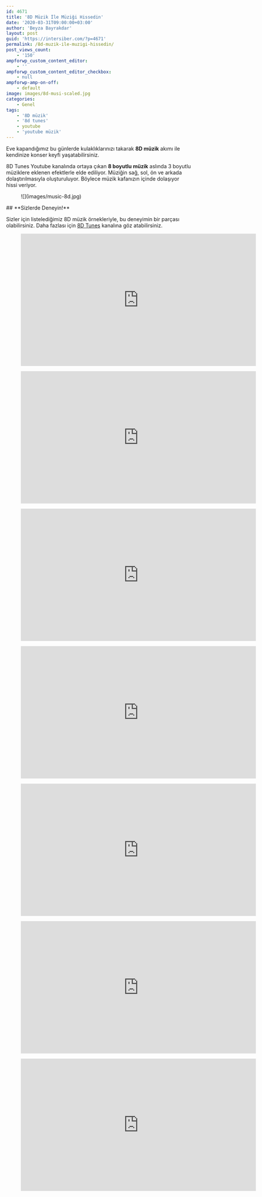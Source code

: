 ```yaml
---
id: 4671
title: '8D Müzik İle Müziği Hissedin'
date: '2020-03-31T09:00:00+03:00'
author: 'Beyza Bayrakdar'
layout: post
guid: 'https://intersiber.com/?p=4671'
permalink: /8d-muzik-ile-muzigi-hissedin/
post_views_count:
    - '150'
ampforwp_custom_content_editor:
    - ''
ampforwp_custom_content_editor_checkbox:
    - null
ampforwp-amp-on-off:
    - default
image: images/8d-musi-scaled.jpg
categories:
    - Genel
tags:
    - '8D müzik'
    - '8d tunes'
    - youtube
    - 'youtube müzik'
---
```


Eve kapandığımız bu günlerde kulaklıklarınızı takarak **8D müzik** akımı ile kendinize konser keyfi yaşatabilirsiniz.

8D Tunes Youtube kanalında ortaya çıkan **8 boyutlu müzik** aslında 3 boyutlu müziklere eklenen efektlerle elde ediliyor. Müziğin sağ, sol, ön ve arkada dolaştırılmasıyla oluşturuluyor. Böylece müzik kafanızın içinde dolaşıyor hissi veriyor.

<figure class="wp-block-image size-full">![](images/music-8d.jpg)</figure>## **Sizlerde Deneyin!**

Sizler için listelediğimiz 8D müzik örnekleriyle, bu deneyimin bir parçası olabilirsiniz. Daha fazlası için [8D Tunes](https://www.youtube.com/channel/UCrRpYEytIHGyDgNWO6VbHlQ) kanalına göz atabilirsiniz.

<figure class="wp-block-embed-youtube wp-block-embed is-type-video is-provider-youtube wp-embed-aspect-16-9 wp-has-aspect-ratio"><div class="wp-block-embed__wrapper"><span class="embed-youtube" style="text-align:center; display: block;"><iframe allowfullscreen="true" class="youtube-player" height="360" src="https://www.youtube.com/embed/MU96ibJLrpk?version=3&rel=1&fs=1&autohide=2&showsearch=0&showinfo=1&iv_load_policy=1&wmode=transparent" style="border:0;" width="640"></iframe></span></div></figure><figure class="wp-block-embed-youtube wp-block-embed is-type-video is-provider-youtube wp-embed-aspect-16-9 wp-has-aspect-ratio"><div class="wp-block-embed__wrapper"><span class="embed-youtube" style="text-align:center; display: block;"><iframe allowfullscreen="true" class="youtube-player" height="360" src="https://www.youtube.com/embed/cAKLDp6Etws?version=3&rel=1&fs=1&autohide=2&showsearch=0&showinfo=1&iv_load_policy=1&wmode=transparent" style="border:0;" width="640"></iframe></span></div></figure><figure class="wp-block-embed-youtube wp-block-embed is-type-video is-provider-youtube wp-embed-aspect-16-9 wp-has-aspect-ratio"><div class="wp-block-embed__wrapper"><span class="embed-youtube" style="text-align:center; display: block;"><iframe allowfullscreen="true" class="youtube-player" height="360" src="https://www.youtube.com/embed/CepeycyGhwE?version=3&rel=1&fs=1&autohide=2&showsearch=0&showinfo=1&iv_load_policy=1&wmode=transparent" style="border:0;" width="640"></iframe></span></div></figure><figure class="wp-block-embed-youtube wp-block-embed is-type-video is-provider-youtube wp-embed-aspect-16-9 wp-has-aspect-ratio"><div class="wp-block-embed__wrapper"><span class="embed-youtube" style="text-align:center; display: block;"><iframe allowfullscreen="true" class="youtube-player" height="360" src="https://www.youtube.com/embed/zc9xZt0SGbw?version=3&rel=1&fs=1&autohide=2&showsearch=0&showinfo=1&iv_load_policy=1&wmode=transparent" style="border:0;" width="640"></iframe></span></div></figure><figure class="wp-block-embed-youtube wp-block-embed is-type-video is-provider-youtube wp-embed-aspect-16-9 wp-has-aspect-ratio"><div class="wp-block-embed__wrapper"><span class="embed-youtube" style="text-align:center; display: block;"><iframe allowfullscreen="true" class="youtube-player" height="360" src="https://www.youtube.com/embed/L07ww_P6WPw?version=3&rel=1&fs=1&autohide=2&showsearch=0&showinfo=1&iv_load_policy=1&wmode=transparent" style="border:0;" width="640"></iframe></span></div></figure><figure class="wp-block-embed-youtube wp-block-embed is-type-video is-provider-youtube wp-embed-aspect-16-9 wp-has-aspect-ratio"><div class="wp-block-embed__wrapper"><span class="embed-youtube" style="text-align:center; display: block;"><iframe allowfullscreen="true" class="youtube-player" height="360" src="https://www.youtube.com/embed/0-9mDUCEzQM?version=3&rel=1&fs=1&autohide=2&showsearch=0&showinfo=1&iv_load_policy=1&wmode=transparent" style="border:0;" width="640"></iframe></span></div></figure><figure class="wp-block-embed-youtube wp-block-embed is-type-video is-provider-youtube wp-embed-aspect-16-9 wp-has-aspect-ratio"><div class="wp-block-embed__wrapper"><span class="embed-youtube" style="text-align:center; display: block;"><iframe allowfullscreen="true" class="youtube-player" height="360" src="https://www.youtube.com/embed/ZTGzdOr3whQ?version=3&rel=1&fs=1&autohide=2&showsearch=0&showinfo=1&iv_load_policy=1&wmode=transparent" style="border:0;" width="640"></iframe></span></div></figure>